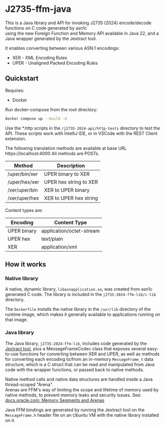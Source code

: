 # J2735-ffm-java

This is a Java library and API for invoking J2735 (2024) encode/decode functions on C code generated by asn1c  
using the new Foreign Function and Memory API available in Java 22, and a Java wrapper generated
by the Jextract tool.

It enables converting between various ASN.1 encodings:
* XER - XML Encoding Rules
* UPER - Unaligned Packed Encoding Rules

## Quickstart

Requires:

* Docker

Run docker-compose from the root directory:

```bash
docker compose up --build -d
```

Use the *.http scripts in the `/j2735-2024-api/http-tests` directory to test the API.  These scripts work with
IntelliJ IDE, or in VSCode with the REST Client extension.

The following translation methods are available at base URL https://localhost:4000 
All methods are POSTs.

| Method        | Description            |
|---------------|------------------------|
| /uper/bin/xer | UPER binary to XER     |
| /uper/hex/xer | UPER hex string to XER |
| /xer/uper/bin | XER to UPER binary     |
| /xer/uper/hex | XER to UPER hex string |

Content types are:

| Encoding    | Content Type             |
|-------------|--------------------------|
| UPER binary | application/octet-stream |
| UPER hex    | text/plain               |
| XER         | application/xml          |


## How it works

### Native library

A native, dynamic library, `libasnapplication.so`, was created from asn1c generated C code. 
The library is included in the `j2735-2024-ffm-lib/c-lib` directory.

The `Dockerfile` installs the native library in the `/usr/lib` directory of the runtime image, which makes it
generally available to applications running on that image.

### Java library

The Java library, `j2735-2024-ffm-lib`, includes code generated by the [Jextract tool](https://github.com/openjdk/jextract), 
plus a MessageFrameCodec class that exposes several easy-to-use functions for converting between XER and UPER, as well as
methods for converting each encoding to/from an in-memory `MessageFrame_t` data structure, which is a C struct that can 
be read and manipulated from Java code with the wrapper functions, or passed back to native methods.

Native method calls and native data structures are handled inside a Java thread-scoped "Arena".  
Arenas are FFM's way of limiting the scope and lifetime of memory used by native methods, to prevent memory leaks
and security issues.
See: [docs.oracle.com: Memory Segments and Arenas](https://docs.oracle.com/en/java/javase/22/core/memory-segments-and-arenas.html#GUID-01CE34E8-7BCB-4540-92C4-E127C1F62711)

Java FFM bindings are generated by running the Jextract tool on the `MessageFrame.h` header file on an Ubuntu VM with
the native library installed on it.















